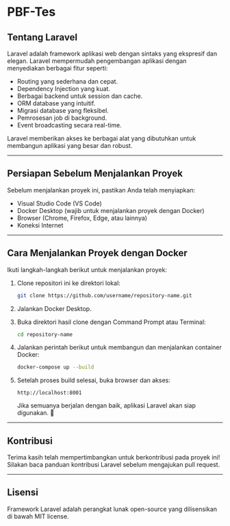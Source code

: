 # PBF-Tes

## Tentang Laravel

Laravel adalah framework aplikasi web dengan sintaks yang ekspresif dan elegan. Laravel mempermudah pengembangan aplikasi dengan menyediakan berbagai fitur seperti:

- Routing yang sederhana dan cepat.
- Dependency Injection yang kuat.
- Berbagai backend untuk session dan cache.
- ORM database yang intuitif.
- Migrasi database yang fleksibel.
- Pemrosesan job di background.
- Event broadcasting secara real-time.

Laravel memberikan akses ke berbagai alat yang dibutuhkan untuk membangun aplikasi yang besar dan robust.

---

## Persiapan Sebelum Menjalankan Proyek

Sebelum menjalankan proyek ini, pastikan Anda telah menyiapkan:

- Visual Studio Code (VS Code)
- Docker Desktop (wajib untuk menjalankan proyek dengan Docker)
- Browser (Chrome, Firefox, Edge, atau lainnya)
- Koneksi Internet

---

## Cara Menjalankan Proyek dengan Docker

Ikuti langkah-langkah berikut untuk menjalankan proyek:

1. Clone repositori ini ke direktori lokal:

   ```sh
   git clone https://github.com/username/repository-name.git
   ```

2. Jalankan Docker Desktop.

3. Buka direktori hasil clone dengan Command Prompt atau Terminal:

   ```sh
   cd repository-name
   ```

4. Jalankan perintah berikut untuk membangun dan menjalankan container Docker:

   ```sh
   docker-compose up --build
   ```

5. Setelah proses build selesai, buka browser dan akses:

   ```
   http://localhost:8001
   ```

   Jika semuanya berjalan dengan baik, aplikasi Laravel akan siap digunakan. 🚀

---

## Kontribusi

Terima kasih telah mempertimbangkan untuk berkontribusi pada proyek ini! Silakan baca panduan kontribusi Laravel sebelum mengajukan pull request.

---

## Lisensi

Framework Laravel adalah perangkat lunak open-source yang dilisensikan di bawah MIT license.
